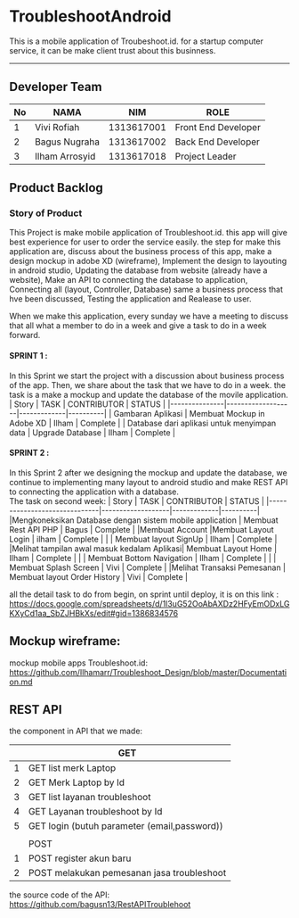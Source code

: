 # TroubleshootAndroid
This is a mobile application of Troubeshoot.id.
for a startup computer service, it can be make client trust about this businness.

<hr>

## Developer Team
| No | NAMA           | NIM        | ROLE                |
|----|----------------|------------|---------------------|
| 1  | Vivi Rofiah    | 1313617001 | Front End Developer |
| 2  | Bagus Nugraha  | 1313617002 | Back End Developer  |
| 3  | Ilham Arrosyid | 1313617018 | Project Leader        |



## Product Backlog


### Story of Product

This Project is make mobile application of Troubleshoot.id. this app will give best experience for user to order the service easily. the step for make this application are, discuss about the business process of this app, make a design mockup in adobe XD (wireframe), Implement the design to layouting in android studio, Updating the database from website (already have a website), Make an API to connecting the database to application, Connecting all (layout, Controller, Database) same a business process that hve been discussed, Testing the application and Realease to user.

When we make this application, every sunday we have a meeting to discuss that all what a member to do in a week and give a task to do in a week forward.


#### SPRINT 1 :
In this Sprint we start the project with a discussion about business process of the app. Then, we share about the task that we have to do in a week. the task is a make a mockup and update the database of the movile application.
| Story         | TASK              | CONTRIBUTOR | STATUS   |
|---------------|-------------------|-------------|----------|
| Gambaran Aplikasi        | Membuat Mockup in Adobe XD     | Ilham       | Complete |
| Database dari aplikasi untuk menyimpan data     | Upgrade Database  | Ilham       | Complete |






#### SPRINT 2 :
In this Sprint 2 after we designing the mockup and update the database, we continue to implementing many layout to android studio and make REST API to connecting the application with a database.<br>
The task on second week:
| Story         | TASK              | CONTRIBUTOR | STATUS   |
|------------------------------|-------------------|-------------|----------|
|Mengkoneksikan Database dengan sistem mobile application | Membuat Rest API PHP      | Bagus       | Complete |
|Membuat Account |Membuat Layout Login       | ilham       | Complete |
|         | Membuat layout SignUp      | Ilham       | Complete |
|Melihat tampilan awal masuk kedalam Aplikasi| Membuat Layout Home       | Ilham       | Complete |
|               | Membuat Bottom Navigation | Ilham       | Complete |
|               | Membuat Splash Screen     | Vivi        | Complete |
|Melihat Transaksi Pemesanan         | Membuat layout Order History    | Vivi       | Complete |




all the detail task to do from begin, on sprint until deploy, it is on this link : <br>
https://docs.google.com/spreadsheets/d/1l3uG52OoAbAXDz2HFyEmODxLGKXyCd1aa_SbZJHBkXs/edit#gid=1386834576



## Mockup wireframe:
mockup mobile apps Troubleshoot.id:<br>
https://github.com/Ilhamarr/Troubleshoot_Design/blob/master/Documentation.md


## REST API
the component in API that we made: 

|   | GET                                          |
|---|----------------------------------------------|
| 1 | GET list merk Laptop                         |
| 2 | GET Merk Laptop by Id                        |
| 3 | GET list layanan troubleshoot                |
| 4 | GET Layanan troubleshoot by Id               |
| 5 | GET login (butuh parameter (email,password)) |
|   |                                              |
|   | POST                                         |
| 1 | POST register akun baru                      |
| 2 | POST melakukan pemesanan jasa troubleshoot   |

the source code of the API:
https://github.com/bagusn13/RestAPITroublehoot
